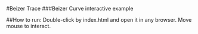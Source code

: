 #Beizer Trace
###Beizer Curve interactive example

##How to run:
Double-click by index.html and open it in any browser. Move mouse to interact.